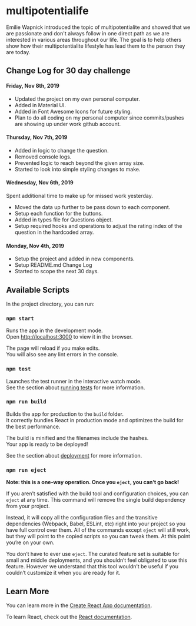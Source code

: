 # multipotentialife
Emilie Wapnick introduced the topic of multipotentialite and showed that we are passionate and don't always follow in one direct path as we are interested in various areas throughout our life. The goal is to help others show how their multipotentialite lifestyle has lead them to the person they are today.

## Change Log for 30 day challenge
#### Friday, Nov 8th, 2019
- Updated the project on my own personal computer.
- Added in Material UI.
- Added in Font Awesome Icons for future styling.
- Plan to do all coding on my personal computer since commits/pushes are showing up under work github account.

#### Thursday, Nov 7th, 2019
- Added in logic to change the question.
- Removed console logs.
- Prevented logic to reach beyond the given array size.
- Started to look into simple styling changes to make.

#### Wednesday, Nov 6th, 2019
Spent additional time to make up for missed work yesterday.
- Moved the data up further to be pass down to each component.
- Setup each function for the buttons.
- Added in types file for Questions object.
- Setup required hooks and operations to adjust the rating index of the question in the hardcoded array.

#### Monday, Nov 4th, 2019
- Setup the project and added in new components.
- Setup README.md Change Log
- Started to scope the next 30 days.


## Available Scripts

In the project directory, you can run:

### `npm start`

Runs the app in the development mode.<br>
Open [http://localhost:3000](http://localhost:3000) to view it in the browser.

The page will reload if you make edits.<br>
You will also see any lint errors in the console.

### `npm test`

Launches the test runner in the interactive watch mode.<br>
See the section about [running tests](https://facebook.github.io/create-react-app/docs/running-tests) for more information.

### `npm run build`

Builds the app for production to the `build` folder.<br>
It correctly bundles React in production mode and optimizes the build for the best performance.

The build is minified and the filenames include the hashes.<br>
Your app is ready to be deployed!

See the section about [deployment](https://facebook.github.io/create-react-app/docs/deployment) for more information.

### `npm run eject`

**Note: this is a one-way operation. Once you `eject`, you can’t go back!**

If you aren’t satisfied with the build tool and configuration choices, you can `eject` at any time. This command will remove the single build dependency from your project.

Instead, it will copy all the configuration files and the transitive dependencies (Webpack, Babel, ESLint, etc) right into your project so you have full control over them. All of the commands except `eject` will still work, but they will point to the copied scripts so you can tweak them. At this point you’re on your own.

You don’t have to ever use `eject`. The curated feature set is suitable for small and middle deployments, and you shouldn’t feel obligated to use this feature. However we understand that this tool wouldn’t be useful if you couldn’t customize it when you are ready for it.

## Learn More

You can learn more in the [Create React App documentation](https://facebook.github.io/create-react-app/docs/getting-started).

To learn React, check out the [React documentation](https://reactjs.org/).
